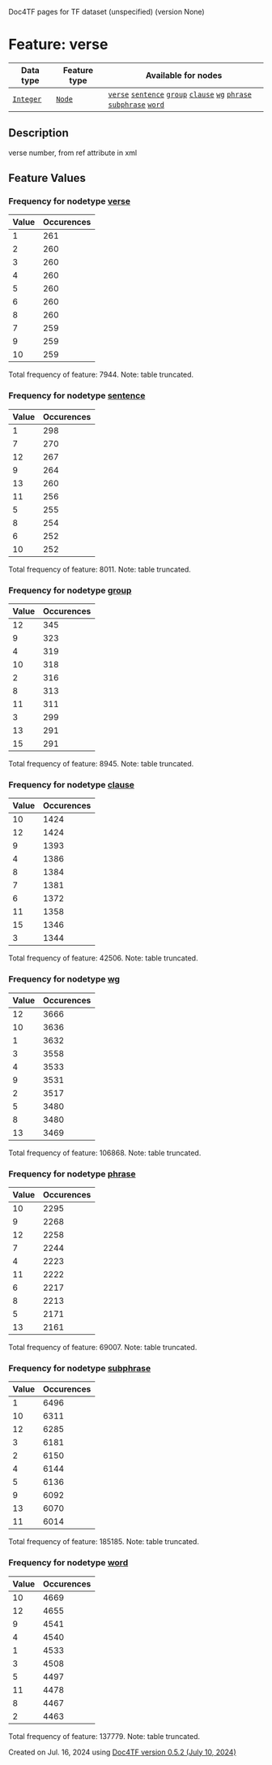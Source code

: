Doc4TF pages for TF dataset (unspecified) (version None)
# Feature: verse
Data type|Feature type|Available for nodes
---|---|---
[`Integer`](featuresbydatatype.md#integer)|[`Node`](featuresbytype.md#node)| [`verse`](featuresbynodetype.md#verse)  [`sentence`](featuresbynodetype.md#sentence)  [`group`](featuresbynodetype.md#group)  [`clause`](featuresbynodetype.md#clause)  [`wg`](featuresbynodetype.md#wg)  [`phrase`](featuresbynodetype.md#phrase)  [`subphrase`](featuresbynodetype.md#subphrase)  [`word`](featuresbynodetype.md#word) 
## Description
verse number, from ref attribute in xml
## Feature Values
### Frequency for nodetype [verse](featuresbynodetype.md#verse)
Value|Occurences
---|---
1|261
2|260
3|260
4|260
5|260
6|260
8|260
7|259
9|259
10|259

Total frequency of feature: 7944. Note: table truncated.
 ### Frequency for nodetype [sentence](featuresbynodetype.md#sentence)
Value|Occurences
---|---
1|298
7|270
12|267
9|264
13|260
11|256
5|255
8|254
6|252
10|252

Total frequency of feature: 8011. Note: table truncated.
 ### Frequency for nodetype [group](featuresbynodetype.md#group)
Value|Occurences
---|---
12|345
9|323
4|319
10|318
2|316
8|313
11|311
3|299
13|291
15|291

Total frequency of feature: 8945. Note: table truncated.
 ### Frequency for nodetype [clause](featuresbynodetype.md#clause)
Value|Occurences
---|---
10|1424
12|1424
9|1393
4|1386
8|1384
7|1381
6|1372
11|1358
15|1346
3|1344

Total frequency of feature: 42506. Note: table truncated.
 ### Frequency for nodetype [wg](featuresbynodetype.md#wg)
Value|Occurences
---|---
12|3666
10|3636
1|3632
3|3558
4|3533
9|3531
2|3517
5|3480
8|3480
13|3469

Total frequency of feature: 106868. Note: table truncated.
 ### Frequency for nodetype [phrase](featuresbynodetype.md#phrase)
Value|Occurences
---|---
10|2295
9|2268
12|2258
7|2244
4|2223
11|2222
6|2217
8|2213
5|2171
13|2161

Total frequency of feature: 69007. Note: table truncated.
 ### Frequency for nodetype [subphrase](featuresbynodetype.md#subphrase)
Value|Occurences
---|---
1|6496
10|6311
12|6285
3|6181
2|6150
4|6144
5|6136
9|6092
13|6070
11|6014

Total frequency of feature: 185185. Note: table truncated.
 ### Frequency for nodetype [word](featuresbynodetype.md#word)
Value|Occurences
---|---
10|4669
12|4655
9|4541
4|4540
1|4533
3|4508
5|4497
11|4478
8|4467
2|4463

Total frequency of feature: 137779. Note: table truncated.
  

Created on Jul. 16, 2024 using [Doc4TF version 0.5.2 (July 10, 2024)](https://github.com/tonyjurg/Doc4TF/blob/main/CreateFeatureDoc.ipynb) 